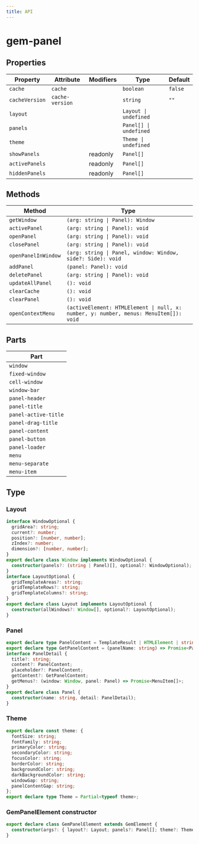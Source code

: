 ```yaml
---
title: API
---
```


# gem-panel

## Properties

| Property       | Attribute       | Modifiers | Type                   | Default |
| -------------- | --------------- | --------- | ---------------------- | ------- |
| `cache`        | `cache`         |           | `boolean`              | `false` |
| `cacheVersion` | `cache-version` |           | `string`               | `""`    |
| `layout`       |                 |           | `Layout \| undefined`  |         |
| `panels`       |                 |           | `Panel[] \| undefined` |         |
| `theme`        |                 |           | `Theme \| undefined`   |         |
| `showPanels`   |                 | readonly  | `Panel[]`              |         |
| `activePanels` |                 | readonly  | `Panel[]`              |         |
| `hiddenPanels` |                 | readonly  | `Panel[]`              |         |

## Methods

| Method              | Type                                                                                  |
| ------------------- | ------------------------------------------------------------------------------------- |
| `getWindow`         | `(arg: string \| Panel): Window`                                                      |
| `activePanel`       | `(arg: string \| Panel): void`                                                        |
| `openPanel`         | `(arg: string \| Panel): void`                                                        |
| `closePanel`        | `(arg: string \| Panel): void`                                                        |
| `openPanelInWindow` | `(arg: string \| Panel, window: Window, side?: Side): void`                           |
| `addPanel`          | `(panel: Panel): void`                                                                |
| `deletePanel`       | `(arg: string \| Panel): void`                                                        |
| `updateAllPanel`    | `(): void`                                                                            |
| `clearCache`        | `(): void`                                                                            |
| `clearPanel`        | `(): void`                                                                            |
| `openContextMenu`   | `(activeElement: HTMLElement \| null, x: number, y: number, menus: MenuItem[]): void` |

## Parts

| Part                 |
| -------------------- |
| `window`             |
| `fixed-window`       |
| `cell-window`        |
| `window-bar`         |
| `panel-header`       |
| `panel-title`        |
| `panel-active-title` |
| `panel-drag-title`   |
| `panel-content`      |
| `panel-button`       |
| `panel-loader`       |
| `menu`               |
| `menu-separate`      |
| `menu-item`          |

## Type

### Layout

```ts
interface WindowOptional {
  gridArea?: string;
  current?: number;
  position?: [number, number];
  zIndex?: number;
  dimension?: [number, number];
}
export declare class Window implements WindowOptional {
  constructor(panels?: (string | Panel)[], optional?: WindowOptional);
}
interface LayoutOptional {
  gridTemplateAreas?: string;
  gridTemplateRows?: string;
  gridTemplateColumns?: string;
}
export declare class Layout implements LayoutOptional {
  constructor(allWindows?: Window[], optional?: LayoutOptional);
}
```

### Panel

```ts
export declare type PanelContent = TemplateResult | HTMLElement | string;
export declare type GetPanelContent = (panelName: string) => Promise<PanelContent>;
interface PanelDetail {
  title?: string;
  content?: PanelContent;
  placeholder?: PanelContent;
  getContent?: GetPanelContent;
  getMenus?: (window: Window, panel: Panel) => Promise<MenuItem[]>;
}
export declare class Panel {
  constructor(name: string, detail: PanelDetail);
}
```

### Theme

```ts
export declare const theme: {
  fontSize: string;
  fontFamily: string;
  primaryColor: string;
  secondaryColor: string;
  focusColor: string;
  borderColor: string;
  backgroundColor: string;
  darkBackgroundColor: string;
  windowGap: string;
  panelContentGap: string;
};
export declare type Theme = Partial<typeof theme>;
```

### GemPanelElement constructor

```ts
export declare class GemPanelElement extends GemElement {
  constructor(args?: { layout?: Layout; panels?: Panel[]; theme?: Theme; cache?: boolean; cacheVersion?: string });
}
```
